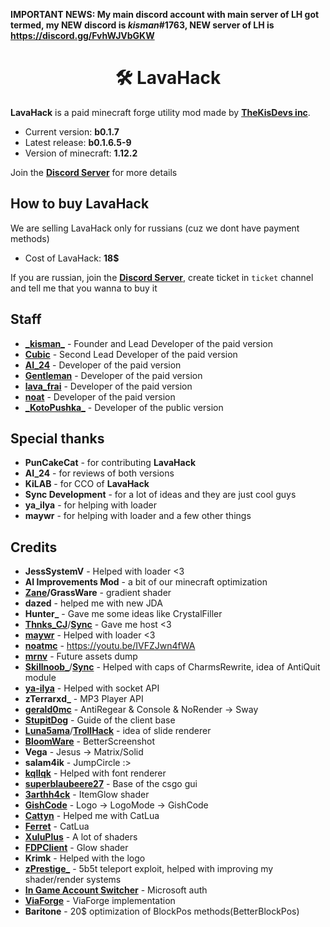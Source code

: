 **IMPORTANT NEWS: My main discord account with main server of LH got termed, my NEW discord is _kisman_#1763, NEW server of LH is https://discord.gg/FvhWJVbGKW**

<h1 align="center">🛠️ LavaHack</h1>

**LavaHack** is a paid minecraft forge utility mod made by [**TheKisDevs inc**](https://github.com/TheKisDevs).

- Current version: **b0.1.7**
- Latest release: **b0.1.6.5-9**
- Version of minecraft: **1.12.2**

Join the [**Discord Server**](https://discord.gg/FvhWJVbGKW) for more details

## How to buy LavaHack
We are selling LavaHack only for russians (cuz we dont have payment methods)

- Cost of LavaHack: **18$**

If you are russian, join the [**Discord Server**](https://discord.gg/NNn7WXfkNB), create ticket in `ticket` channel and tell me that you wanna to buy it

## Staff
- [**\_kisman_**](https://github.com/kisman2000) - Founder and Lead Developer of the paid version
- [**Cubic**](https://github.com/Cuubicc) - Second Lead Developer of the paid version
- [**AI_24**](https://www.youtube.com/channel/UCNjBsY8LRhmrvN64tr0SpIA) - Developer of the paid version
- [**Gentleman**](https://github.com/GentlemanMC) - Developer of the paid version
- [**lava_frai**](https://github.com/lavaFrai) - Developer of the paid version
- [**noat**](https://github.com/noatmc) - Developer of the paid version
- [**\_KotoPushka_**](https://github.com/kotopushka12) - Developer of the public version

## Special thanks
- **PunCakeCat** - for contributing **LavaHack**
- **AI_24** - for reviews of both versions
- **KiLAB** - for CCO of **LavaHack**
- **Sync Development** - for a lot of ideas and they are just cool guys
- **ya_ilya** - for helping with loader
- **maywr** - for helping with loader and a few other things

## Credits
- **JessSystemV** - Helped with loader <3
- **AI Improvements Mod** - a bit of our minecraft optimization
- **[Zane](https://github.com/Zane2b2t)/GrassWare** - gradient shader
- **dazed** - helped me with new JDA
- **Hunter_** - Gave me some ideas like CrystalFiller
- [**Thnks_CJ**](https://github.com/ThnksCJ)/[**Sync**](https://discord.gg/TYAT6n4gN6) - Gave me host <3
- [**maywr**](https://github.com/maywr) - Helped with loader <3
- [**noatmc**](https://youtu.be/IVFZJwn4fWA) - https://youtu.be/IVFZJwn4fWA
- [**mrnv**](https://github.com/mr-nv) - Future assets dump
- [**Skillnoob_**](https://github.com/Skillnoob)/[**Sync**](https://discord.gg/TYAT6n4gN6) - Helped with caps of CharmsRewrite, idea of AntiQuit module
- [**ya-ilya**](https://github.com/ya-ilya) - Helped with socket API
- **zTerrarxd_** - MP3 Player API
- [**gerald0mc**](https://github.com/gerald0mc) - AntiRegear & Console & NoRender -> Sway
- [**StupitDog**](https://www.youtube.com/channel/UCBrAbDKYkJJR0bimvBvbw4A) - Guide of the client base
- [**Luna5ama**](https://github.com/Luna5ama)/[**TrollHack**](https://github.com/Luna5ama/TrollHack) - idea of slide renderer
- [**BloomWare**](https://github.com/TheBreakery/Bloomware-Lite) - BetterScreenshot
- **Vega** - Jesus -> Matrix/Solid
- **salam4ik** - JumpCircle :>
- [**kqllqk**](https://github.com/kqlqk) - Helped with font renderer
- [**superblaubeere27**](https://github.com/superblaubeere27) - Base of the csgo gui
- [**3arthh4ck**](https://github.com/3arthqu4ke/3arthh4ck) - ItemGlow shader
- [**GishCode**](https://github.com/GishReloaded/Gish-Code-1.12.2) - Logo -> LogoMode -> GishCode
- [**Cattyn**](https://github.com/cattyngmd/) - Helped me with CatLua
- [**Ferret**](https://github.com/cattyngmd/Ferret) - CatLua
- [**XuluPlus**](https://discord.gg/cenXRGfvRY) - A lot of shaders
- [**FDPClient**](https://github.com/SkidderMC/FDPClient) - Glow shader
- **Krimk** - Helped with the logo
- **[zPrestige_](https://github.com/RealzPrestige)** - 5b5t teleport exploit, helped with improving my shader/render systems
- [**In Game Account Switcher**](https://github.com/The-Fireplace-Minecraft-Mods/In-Game-Account-Switcher) - Microsoft auth
- [**ViaForge**](https://github.com/RejectedVia/ViaForge) - ViaForge implementation
- **Baritone** - 20$ optimization of BlockPos methods(BetterBlockPos)
